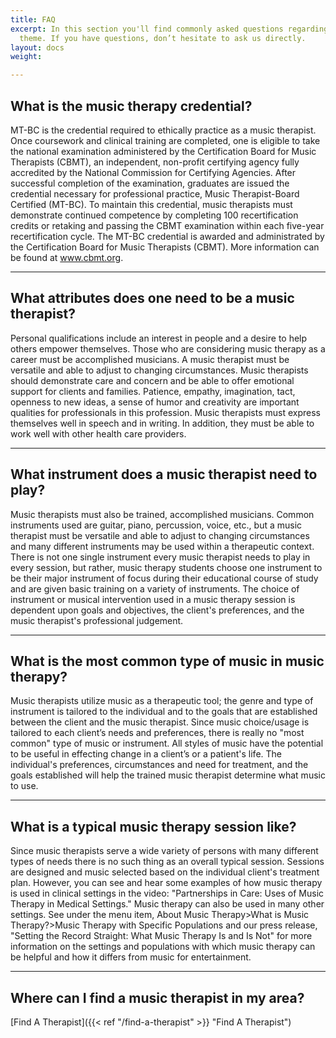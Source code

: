 ```yaml
---
title: FAQ
excerpt: In this section you'll find commonly asked questions regarding the Libris
  theme. If you have questions, don’t hesitate to ask us directly.
layout: docs
weight: 

---
```


## What is the music therapy credential?
MT-BC is the credential required to ethically practice as a music therapist.  Once coursework and clinical training are completed, one is eligible to take the national examination administered by the Certification Board for Music Therapists (CBMT), an independent, non-profit certifying agency fully accredited by the National Commission for Certifying Agencies. After successful completion of the examination, graduates are issued the credential necessary for professional practice, Music Therapist-Board Certified (MT-BC). To maintain this credential, music therapists must demonstrate continued competence by completing 100 recertification credits or retaking and passing the CBMT examination within each five-year recertification cycle.  The MT-BC credential is awarded and administrated by the Certification Board for Music Therapists (CBMT).  More information can be found at www.cbmt.org.

<hr />

## What attributes does one need to be a music therapist?
Personal qualifications include an interest in people and a desire to help others empower themselves. Those who are considering music therapy as a career must be accomplished musicians. A music therapist must be versatile and able to adjust to changing circumstances. Music therapists should demonstrate care and concern and be able to offer emotional support for clients and families. Patience, empathy, imagination, tact, openness to new ideas, a sense of humor and creativity are important qualities for professionals in this profession. Music therapists must express themselves well in speech and in writing. In addition, they must be able to work well with other health care providers.

<hr />

## What instrument does a music therapist need to play?
Music therapists must also be trained, accomplished musicians.  Common instruments used are guitar, piano, percussion, voice, etc., but a music therapist must be versatile and able to adjust to changing circumstances and many different instruments may be used within a therapeutic context. There is not one single instrument every music therapist needs to play in every session, but rather, music therapy students choose one instrument to be their major instrument of focus during their educational course of study and are given basic training on a variety of instruments.  The choice of instrument or musical intervention used in a music therapy session is dependent upon goals and objectives, the client's preferences, and the music therapist's professional judgement.

<hr />

## What is the most common type of music in music therapy?
Music therapists utilize music as a therapeutic tool; the genre and type of instrument is tailored to the individual and to the goals that are established between the client and the music therapist. Since music choice/usage is tailored to each client’s needs and preferences, there is really no "most common" type of music or instrument.  All styles of music have the potential to be useful in effecting change in a client’s or a patient's life. The individual's preferences, circumstances and need for treatment, and the goals established will help the trained music therapist determine what music to use.

<hr />

## What is a typical music therapy session like?
Since music therapists serve a wide variety of persons with many different types of needs there is no such thing as an overall typical session. Sessions are designed and music selected based on the individual client's treatment plan.  However, you can see and hear some examples of how music therapy is used in clinical settings in the video: "Partnerships in Care: Uses of Music Therapy in Medical Settings."  Music therapy can also be used in many other settings.  See under the menu item, About Music Therapy>What is Music Therapy?>Music Therapy with Specific Populations and our press release, "Setting the Record Straight: What Music Therapy Is and Is Not" for more information on the settings and populations with which music therapy can be helpful and how it differs from music for entertainment.

<hr />

## Where can I find a music therapist in my area?

[Find A Therapist]({{< ref "/find-a-therapist" >}} "Find A Therapist")